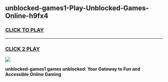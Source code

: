 
## unblocked-games1-Play-Unblocked-Games-Online-h9fx4
<h3>
<a href="https://premium76.site?title=unblocked-games1&ref=25A">CLICK TO PLAY</a></h3>
<hr>

<h3>
<a href="https://premium76.site?title=unblocked-games1&ref=25A">CLICK 2 PLAY</a>
  
</h3>

<a href="https://premium76.site?title=unblocked-games1&ref=25A"><img src="https://clearcache.store/games.png"></a>


**unblocked-games1 games unblocked: Your Gateway to Fun and Accessible Online Gaming**
